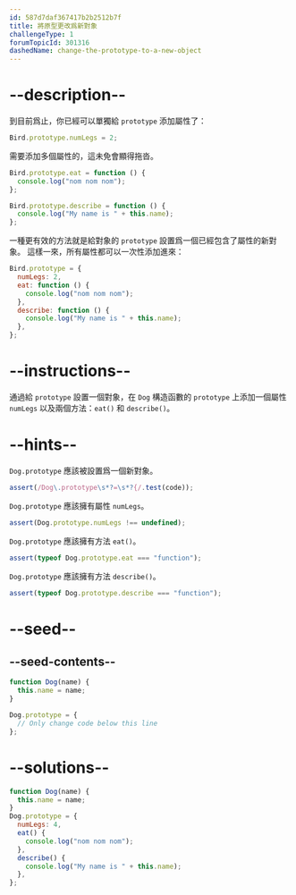 ```yaml
---
id: 587d7daf367417b2b2512b7f
title: 將原型更改爲新對象
challengeType: 1
forumTopicId: 301316
dashedName: change-the-prototype-to-a-new-object
---
```


# --description--

到目前爲止，你已經可以單獨給 `prototype` 添加屬性了：

```js
Bird.prototype.numLegs = 2;
```

需要添加多個屬性的，這未免會顯得拖沓。

```js
Bird.prototype.eat = function () {
  console.log("nom nom nom");
};

Bird.prototype.describe = function () {
  console.log("My name is " + this.name);
};
```

一種更有效的方法就是給對象的 `prototype` 設置爲一個已經包含了屬性的新對象。 這樣一來，所有屬性都可以一次性添加進來：

```js
Bird.prototype = {
  numLegs: 2,
  eat: function () {
    console.log("nom nom nom");
  },
  describe: function () {
    console.log("My name is " + this.name);
  },
};
```

# --instructions--

通過給 `prototype` 設置一個對象，在 `Dog` 構造函數的 `prototype` 上添加一個屬性 `numLegs` 以及兩個方法：`eat()` 和 `describe()`。

# --hints--

`Dog.prototype` 應該被設置爲一個新對象。

```js
assert(/Dog\.prototype\s*?=\s*?{/.test(code));
```

`Dog.prototype` 應該擁有屬性 `numLegs`。

```js
assert(Dog.prototype.numLegs !== undefined);
```

`Dog.prototype` 應該擁有方法 `eat()`。

```js
assert(typeof Dog.prototype.eat === "function");
```

`Dog.prototype` 應該擁有方法 `describe()`。

```js
assert(typeof Dog.prototype.describe === "function");
```

# --seed--

## --seed-contents--

```js
function Dog(name) {
  this.name = name;
}

Dog.prototype = {
  // Only change code below this line
};
```

# --solutions--

```js
function Dog(name) {
  this.name = name;
}
Dog.prototype = {
  numLegs: 4,
  eat() {
    console.log("nom nom nom");
  },
  describe() {
    console.log("My name is " + this.name);
  },
};
```
